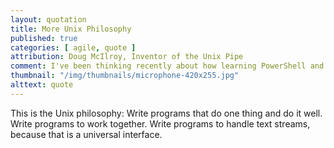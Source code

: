 ```yaml
---
layout: quotation
title: More Unix Philosophy
published: true
categories: [ agile, quote ]
attribution: Doug McIlroy, Inventor of the Unix Pipe
comment: I've been thinking recently about how learning PowerShell and Elixir have had an influence on my day job working with C# and was reminded of two quotes from the early Unix days that seem appropriate.
thumbnail: "/img/thumbnails/microphone-420x255.jpg"
alttext: quote
---
```


This is the Unix philosophy: Write programs that do one thing and do it well. 
Write programs to work together. Write programs to handle text streams, 
because that is a universal interface.

